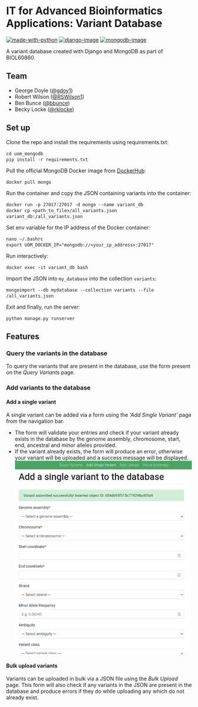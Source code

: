 #  IT for Advanced Bioinformatics Applications: Variant Database
[![made-with-python][python-image]][python-url] [![django-image]][django-url] [![mongodb-image]][mongodb-url]

A variant database created with Django and MongoDB as part of BIOL60860.

## Team
* George Doyle ([@gdoy1](https://github.com/gdoy1/))
* Robert Wilson ([@RSWilson1](https://github.com/RSWilson1/))
* Ben Bunce ([@bbunce](https://github.com/bbunce))
* Becky Locke ([@rklocke](https://github.com/rklocke/))

## Set up
Clone the repo and install the requirements using requirements.txt:
```
cd uom_mongodb
pip install -r requirements.txt
```

Pull the official MongoDB Docker image from [DockerHub](https://hub.docker.com/_/mongo):
```
docker pull mongo
```
Run the container and copy the JSON containing variants into the container:
```
docker run -p 27017:27017 -d mongo --name variant_db
docker cp <path_to_file>/all_variants.json variant_db:/all_variants.json
```
Set env variable for the IP address of the Docker container:
```
nano ~/.bashrc
export UOM_DOCKER_IP="mongodb://<your_ip_address>:27017"
```
Run interactively:
```
docker exec -it variant_db bash
```
Import the JSON into `my_database` into the collection `variants`:
```
mongoimport --db mydatabase --collection variants --file /all_variants.json
```
Exit and finally, run the server:
```
python manage.py runserver
```

## Features
### Query the variants in the database
To query the variants that are present in the database, use the form present on the *Query Variants* page.

### Add variants to the database

#### Add a single variant
A single variant can be added via a form using the *'Add Single Variant'* page from the navigation bar.
* The form will validate your entries and check if your variant already exists in the database by the genome assembly, chromosome, start, end, ancestral and minor alleles provided.
* If the variant already exists, the form will produce an error, otherwise your variant will be uploaded and a success message will be displayed.
![alt text](add_individual_variant.png)
#### Bulk upload variants
Variants can be uploaded in bulk via a JSON file using the *Bulk Upload* page. This form will also check if any variants in the JSON are present in the database and produce errors if they do while uploading any which do not already exist.


[python-image]: https://img.shields.io/badge/Made%20with-Python-green.svg
[python-url]: https://www.python.org/
[django-image]: https://img.shields.io/badge/Made%20with-Django-red.svg
[django-url]: https://www.djangoproject.com/
[mongodb-image]: https://img.shields.io/badge/Made%20with-MongoDB-blue.svg
[mongodb-url]: https://www.mongodb.com/